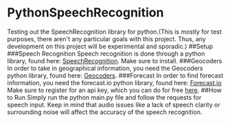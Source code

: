 # PythonSpeechRecognition
Testing out the SpeechRecognition library for python.(This is mostly for test purposes, there aren't any particular goals with this project. Thus, any development on this project will be experimental and sporadic.)
##Setup
###Speech Recognition
Speech recognition is done through a python library, found here: [SpeechRecognition](https://pypi.python.org/pypi/SpeechRecognition/). Make sure to install.
###Geocoders
In order to take in geographical information, you need the Geocoders python library, found here: [Geocoders](https://pypi.python.org/pypi/geocoder).
###Forecast
In order to find forecast information, you need the forecast.io python library, found here: [Forecast.io](https://pypi.python.org/pypi/python-forecastio/) Make sure to register for an api key, which you can do for free [here](https://developer.forecast.io/).
##How to Run
Simply run the python main.py file and follow the requests for speech input. Keep in mind that audio issues like a lack of speech clarity or surrounding noise will affect the accuracy of the speech recognition.
